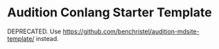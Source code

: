 # Audition Conlang Starter Template

DEPRECATED. Use https://github.com/benchristel/audition-mdsite-template/ instead.
